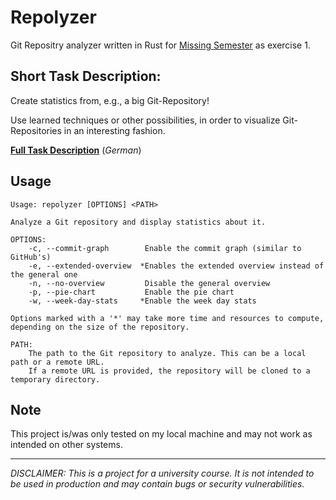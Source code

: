 # Repolyzer
Git Repositry analyzer written in Rust for [Missing Semester](https://teaching.pages.sai.jku.at/missing-semester/) as exercise 1.

## Short Task Description:
Create statistics from, e.g., a big Git-Repository!

Use learned techniques or other possibilities, in order to visualize Git-Repositories in an interesting fashion.

[**Full Task Description**](https://teaching.pages.sai.jku.at/missing-semester/exercise/missing-semester-exercise1/) (*German*)

## Usage
```
Usage: repolyzer [OPTIONS] <PATH>

Analyze a Git repository and display statistics about it.

OPTIONS:
    -c, --commit-graph        Enable the commit graph (similar to GitHub's)
    -e, --extended-overview  *Enables the extended overview instead of the general one
    -n, --no-overview         Disable the general overview
    -p, --pie-chart           Enable the pie chart
    -w, --week-day-stats     *Enable the week day stats

Options marked with a '*' may take more time and resources to compute, depending on the size of the repository.

PATH:
    The path to the Git repository to analyze. This can be a local path or a remote URL.
    If a remote URL is provided, the repository will be cloned to a temporary directory.
```

## Note
This project is/was only tested on my local machine and may not work as intended on other systems.

---
*DISCLAIMER: This is a project for a university course. It is not intended to be used in production and may contain bugs or security vulnerabilities.*